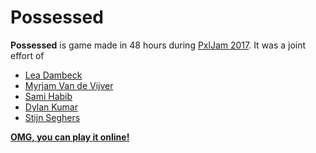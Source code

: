 # Possessed

**Possessed** is game made in 48 hours during [PxlJam 2017](https://pxljam.nz). It was a joint effort of
- [Lea Dambeck](https://www.instagram.com/leadambeck)
- [Myrjam Van de Vijver](https://twitter.com/Myrjamvdv)
- [Sami Habib](https://github.com/puggsoy)
- [Dylan Kumar](https://github.com/dknz2008)
- [Stijn Seghers](https://github.com/Procrat)

**[OMG, you can play it online!](https://procrat.github.io/orpheus)**
